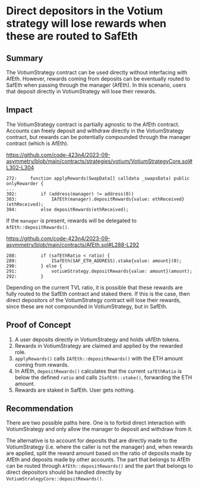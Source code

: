 # Direct depositors in the Votium strategy will lose rewards when these are routed to SafEth

## Summary

The VotiumStrategy contract can be used directly without interfacing with AfEth. However, rewards coming from deposits can be eventually routed to SafEth when passing through the manager (AfEth). In this scenario, users that deposit directly in VotiumStrategy will lose their rewards.

## Impact

The VotiumStrategy contract is partially agnostic to the AfEth contract. Accounts can freely deposit and withdraw directly in the VotiumStrategy contract, but rewards can be potentially compounded through the manager contract (which is AfEth).

https://github.com/code-423n4/2023-09-asymmetry/blob/main/contracts/strategies/votium/VotiumStrategyCore.sol#L302-L304

```solidity
272:     function applyRewards(SwapData[] calldata _swapsData) public onlyRewarder {
...
302:         if (address(manager) != address(0))
303:             IAfEth(manager).depositRewards{value: ethReceived}(ethReceived);
304:         else depositRewards(ethReceived);
```

If the `manager` is present, rewards will be delegated to `AfEth::depositRewards()`.

https://github.com/code-423n4/2023-09-asymmetry/blob/main/contracts/AfEth.sol#L288-L292

```solidity
288:         if (safEthRatio < ratio) {
289:             ISafEth(SAF_ETH_ADDRESS).stake{value: amount}(0);
290:         } else {
291:             votiumStrategy.depositRewards{value: amount}(amount);
292:         }
```

Depending on the current TVL ratio, it is possible that these rewards are fully routed to the SafEth contract and staked there. If this is the case, then direct depositors of the VotiumStrategy contract will lose their rewards, since these are not compounded in VotiumStrategy, but in SafEth.

## Proof of Concept

1. A user deposits directly in VotiumStrategy and holds vAfEth tokens.
2. Rewards in VotiumStrategy are claimed and applied by the rewarded role.
3. `applyRewards()` calls `IAfEth::depositRewards()` with the ETH amount coming from rewards.
4. In AfEth, `depositRewards()` calculates that the current `safEthRatio` is below the defined `ratio` and calls `ISafEth::stake()`, forwarding the ETH amount.
5. Rewards are staked in SafEth. User gets nothing.

## Recommendation

There are two possible paths here. One is to forbid direct interaction with VotiumStrategy and only allow the manager to deposit and withdraw from it. 

The alternative is to account for deposits that are directly made to the VotiumStrategy (i.e. where the caller is not the manager) and, when rewards are applied, split the reward amount based on the ratio of deposits made by AfEth and deposits made by other accounts. The part that belongs to AfEth can be routed through `AfEth::depositRewards()` and the part that belongs to direct depositors should be handled directly by `VotiumStrategyCore::depositRewards()`.
